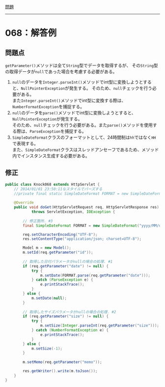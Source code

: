 [問題](../README.md)

***
# 068：解答例
## 問題点
`getParameter()`メソッドは全て`String`型でデータを取得するが、
その`String`型の取得データが`null`であった場合を考慮する必要がある。

1. `null`のデータを`Integer.parseInt()`メソッドでint型に変換しようとすると、`NullPointerException`が発生する。
そのため、`null`チェックを行う必要がある。  
また`Integer.parseInt()`メソッドでint型に変換する際は、`NumberFormatException`を捕捉する。
2. `null`のデータを`parse()`メソッドでint型に変換しようとすると、`NullPointerException`が発生する。  
そのため、`null`チェックを行う必要がある。また`parse()`メソッドを使用する際は、`ParseException`を捕捉する。
3. `SimpleDateFormat`クラスのフォーマットとして、24時間制は`hh`ではなく`HH`で表現する。  
また、`SimpleDateFormat`クラスはスレッドアンセーフであるため、メソッド内でインスタンス生成する必要がある。

## 修正
```java
public class Knock068 extends HttpServlet {
    // 2014/01/01 23:50:11なスタイルでパーズする
    //private final static SimpleDateFormat FORMAT = new SimpleDateFormat("yyyy/MM/dd hh:mm:ss");
    
    @Override
    public void doGet(HttpServletRequest req, HttpServletResponse res)
            throws ServletException, IOException {
        
        // 修正箇所. #3
        final SimpleDateFormat FORMAT = new SimpleDateFormat("yyyy/MM/dd HH:mm:ss");

        req.setCharacterEncoding("UTF-8");
        res.setContentType("application/json; charset=UTF-8");

        Model m = new Model();
        m.setId(req.getParameter("id"));
        
        // 取得した日付パラメータがnullの場合の処理. #1
        if (req.getParameter("date") != null) {
            try {
                m.setDate(FORMAT.parse(req.getParameter("date")));
            } catch (ParseException e) {
                e.printStackTrace();
            }
        } else {
            m.setDate(null);
        }
        
        // 取得したサイズパラメータがnullの場合の処理. #2
        if (req.getParameter("size") != null) {
            try {
                m.setSize(Integer.parseInt(req.getParameter("size")));
            } catch (NumberFormatException e) {
                e.printStackTrace();
            }
        } else {
            m.setSize(-1);
        }
        
        m.setMemo(req.getParameter("memo"));

        res.getWriter().write(m.toJson());
    }
}
```